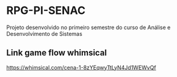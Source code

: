 # RPG-PI-SENAC

Projeto desenvolvido no primeiro semestre do curso de Análise e Desenvolvimento de Sistemas

## Link game flow whimsical

https://whimsical.com/cena-1-8zYEqwyTtLyN4Jd1WEWvQf
